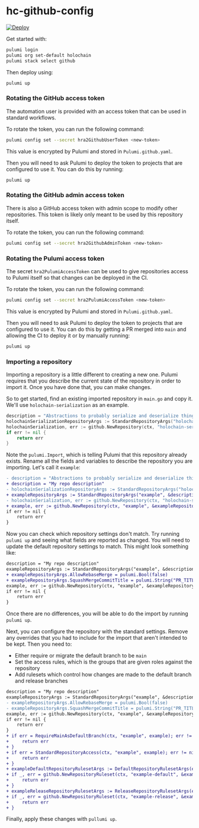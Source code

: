 # hc-github-config

[![Deploy](https://github.com/holochain/hc-github-config/actions/workflows/deploy.yaml/badge.svg)](https://github.com/holochain/hc-github-config/actions/workflows/deploy.yaml)

Get started with:

```bash
pulumi login
pulumi org set-default holochain
pulumi stack select github
```

Then deploy using:

```bash
pulumi up
```

### Rotating the GitHub access token

The automation user is provided with an access token that can be used in standard workflows.

To rotate the token, you can run the following command:

```bash
pulumi config set --secret hra2GithubUserToken <new-token>
```

This value is encrypted by Pulumi and stored in `Pulumi.github.yaml`.

Then you will need to ask Pulumi to deploy the token to projects that are 
configured to use it. You can do this by running:

```bash
pulumi up
```

### Rotating the GitHub admin access token

There is also a GitHub access token with admin scope to modify other
repositories. This token is likely only meant to be used by this repository
itself.

To rotate the token, you can run the following command:

```bash
pulumi config set --secret hra2GithubAdminToken <new-token>
```

### Rotating the Pulumi access token

The secret `hra2PulumiAccessToken` can be used to give repositories access to
Pulumi itself so that changes can be deployed in the CI.

To rotate the token, you can run the following command:

```bash
pulumi config set --secret hra2PulumiAccessToken <new-token>
```

This value is encrypted by Pulumi and stored in `Pulumi.github.yaml`.

Then you will need to ask Pulumi to deploy the token to projects that are
configured to use it. You can do this by getting a PR merged into `main` and
allowing the CI to deploy it or by manually running:

```bash
pulumi up
```

### Importing a repository

Importing a repository is a little different to creating a new one. Pulumi requires that you describe the current state 
of the repository in order to import it. Once you have done that, you can make changes.

So to get started, find an existing imported repository in `main.go` and copy it. We'll use `holochain-serialization` 
as an example.

```go
description = "Abstractions to probably serialize and deserialize things properly without forgetting or doubling"
holochainSerializationRepositoryArgs := StandardRepositoryArgs("holochain-serialization", &description)
holochainSerialization, err := github.NewRepository(ctx, "holochain-serialization", &holochainSerializationRepositoryArgs, pulumi.Import(pulumi.ID("holochain-serialization")))
if err != nil {
    return err
}
```

Note the `pulumi.Import`, which is telling Pulumi that this repository already exists. Rename all the fields and 
variables to describe the repository you are importing. Let's call it `example`:

```diff
- description = "Abstractions to probably serialize and deserialize things properly without forgetting or doubling"
+ description = "My repo description"
- holochainSerializationRepositoryArgs := StandardRepositoryArgs("holochain-serialization", &description)
+ exampleRepositoryArgs := StandardRepositoryArgs("example", &description)
- holochainSerialization, err := github.NewRepository(ctx, "holochain-serialization", &holochainSerializationRepositoryArgs, pulumi.Import(pulumi.ID("holochain-serialization")))
+ example, err := github.NewRepository(ctx, "example", &exampleRepositoryArgs, pulumi.Import(pulumi.ID("example")))
if err != nil {
    return err
}
```

Now you can check which repository settings don't match. Try running `pulumi up` and seeing what fields are reported as 
changed. You will need to update the default repository settings to match. This might look something like:

```diff
description = "My repo description"
exampleRepositoryArgs := StandardRepositoryArgs("example", &description)
+ exampleRepositoryArgs.AllowRebaseMerge = pulumi.Bool(false)
+ exampleRepositoryArgs.SquashMergeCommitTitle = pulumi.String("PR_TITLE")
example, err := github.NewRepository(ctx, "example", &exampleRepositoryArgs, pulumi.Import(pulumi.ID("example")))
if err != nil {
    return err
}
```

Once there are no differences, you will be able to do the import by running `pulumi up`.

Next, you can configure the repository with the standard settings. Remove any overrides that you had to include for the
import that aren't intended to be kept. Then you need to:

- Either require or migrate the default branch to be `main`
- Set the access rules, which is the groups that are given roles against the repository
- Add rulesets which control how changes are made to the default branch and release branches

```diff
description = "My repo description"
exampleRepositoryArgs := StandardRepositoryArgs("example", &description)
- exampleRepositoryArgs.AllowRebaseMerge = pulumi.Bool(false)
- exampleRepositoryArgs.SquashMergeCommitTitle = pulumi.String("PR_TITLE")
example, err := github.NewRepository(ctx, "example", &exampleRepositoryArgs, pulumi.Import(pulumi.ID("example")))
if err != nil {
    return err
}
+ if err = RequireMainAsDefaultBranch(ctx, "example", example); err != nil {
+     return err
+ }
+ if err = StandardRepositoryAccess(ctx, "example", example); err != nil {
+     return err
+ }
+ exampleDefaultRepositoryRulesetArgs := DefaultRepositoryRulesetArgs(example, nil)
+ if _, err = github.NewRepositoryRuleset(ctx, "example-default", &exampleDefaultRepositoryRulesetArgs); err != nil {
+     return err
+ }
+ exampleReleaseRepositoryRulesetArgs := ReleaseRepositoryRulesetArgs(example, nil)
+ if _, err = github.NewRepositoryRuleset(ctx, "example-release", &exampleReleaseRepositoryRulesetArgs); err != nil {
+     return err
+ }
```

Finally, apply these changes with `pullumi up`.
